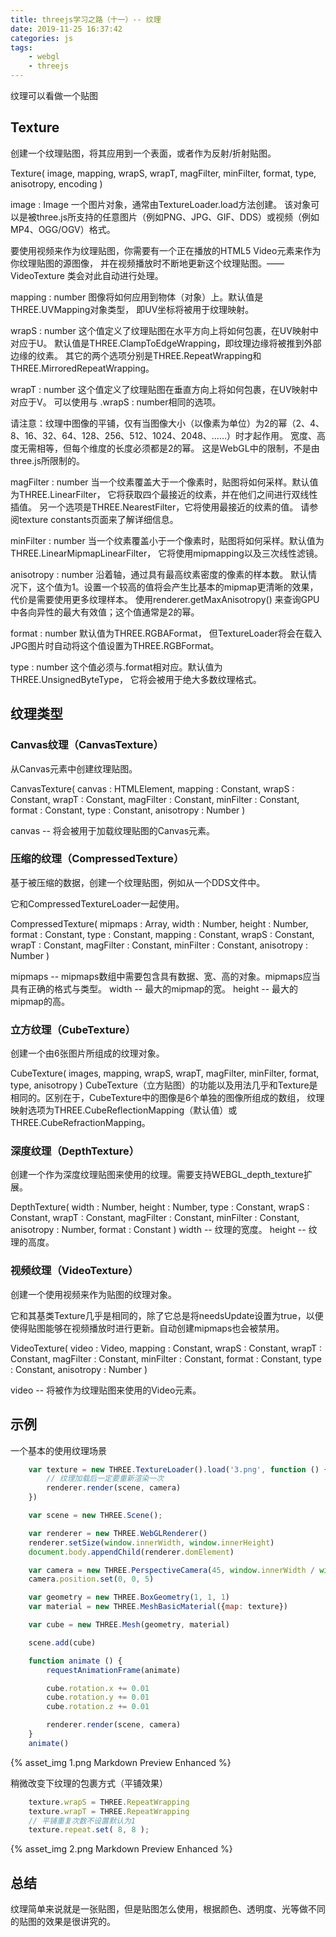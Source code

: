 ```yaml
---
title: threejs学习之路（十一）-- 纹理
date: 2019-11-25 16:37:42
categories: js
tags:
    - webgl
    - threejs
---
```


纹理可以看做一个贴图

## Texture

创建一个纹理贴图，将其应用到一个表面，或者作为反射/折射贴图。

Texture( image, mapping, wrapS, wrapT, magFilter, minFilter, format, type, anisotropy, encoding )

image : Image
一个图片对象，通常由TextureLoader.load方法创建。 该对象可以是被three.js所支持的任意图片（例如PNG、JPG、GIF、DDS）或视频（例如MP4、OGG/OGV）格式。

要使用视频来作为纹理贴图，你需要有一个正在播放的HTML5 Video元素来作为你纹理贴图的源图像， 并在视频播放时不断地更新这个纹理贴图。——VideoTexture 类会对此自动进行处理。

mapping : number
图像将如何应用到物体（对象）上。默认值是THREE.UVMapping对象类型， 即UV坐标将被用于纹理映射。

wrapS : number
这个值定义了纹理贴图在水平方向上将如何包裹，在UV映射中对应于U。
默认值是THREE.ClampToEdgeWrapping，即纹理边缘将被推到外部边缘的纹素。 其它的两个选项分别是THREE.RepeatWrapping和THREE.MirroredRepeatWrapping。

wrapT : number
这个值定义了纹理贴图在垂直方向上将如何包裹，在UV映射中对应于V。
可以使用与 .wrapS : number相同的选项。

请注意：纹理中图像的平铺，仅有当图像大小（以像素为单位）为2的幂（2、4、8、16、32、64、128、256、512、1024、2048、……）时才起作用。 宽度、高度无需相等，但每个维度的长度必须都是2的幂。 这是WebGL中的限制，不是由three.js所限制的。

magFilter : number
当一个纹素覆盖大于一个像素时，贴图将如何采样。默认值为THREE.LinearFilter， 它将获取四个最接近的纹素，并在他们之间进行双线性插值。 另一个选项是THREE.NearestFilter，它将使用最接近的纹素的值。
请参阅texture constants页面来了解详细信息。

minFilter : number
当一个纹素覆盖小于一个像素时，贴图将如何采样。默认值为THREE.LinearMipmapLinearFilter， 它将使用mipmapping以及三次线性滤镜。

anisotropy : number
沿着轴，通过具有最高纹素密度的像素的样本数。 默认情况下，这个值为1。设置一个较高的值将会产生比基本的mipmap更清晰的效果，代价是需要使用更多纹理样本。 使用renderer.getMaxAnisotropy() 来查询GPU中各向异性的最大有效值；这个值通常是2的幂。

format : number
默认值为THREE.RGBAFormat， 但TextureLoader将会在载入JPG图片时自动将这个值设置为THREE.RGBFormat。

type : number
这个值必须与.format相对应。默认值为THREE.UnsignedByteType， 它将会被用于绝大多数纹理格式。

## 纹理类型

### Canvas纹理（CanvasTexture）

从Canvas元素中创建纹理贴图。

CanvasTexture( canvas : HTMLElement, mapping : Constant, wrapS : Constant, wrapT : Constant, magFilter : Constant, minFilter : Constant, format : Constant, type : Constant, anisotropy : Number )

canvas -- 将会被用于加载纹理贴图的Canvas元素。

### 压缩的纹理（CompressedTexture）

基于被压缩的数据，创建一个纹理贴图，例如从一个DDS文件中。

它和CompressedTextureLoader一起使用。

CompressedTexture( mipmaps : Array, width : Number, height : Number, format : Constant, type : Constant, mapping : Constant, wrapS : Constant, wrapT : Constant, magFilter : Constant, minFilter : Constant, anisotropy : Number )

mipmaps -- mipmaps数组中需要包含具有数据、宽、高的对象。mipmaps应当具有正确的格式与类型。
width -- 最大的mipmap的宽。
height -- 最大的mipmap的高。

### 立方纹理（CubeTexture）

创建一个由6张图片所组成的纹理对象。

CubeTexture( images, mapping, wrapS, wrapT, magFilter, minFilter, format, type, anisotropy )
CubeTexture（立方贴图）的功能以及用法几乎和Texture是相同的。区别在于，CubeTexture中的图像是6个单独的图像所组成的数组， 纹理映射选项为THREE.CubeReflectionMapping（默认值）或THREE.CubeRefractionMapping。

### 深度纹理（DepthTexture）

创建一个作为深度纹理贴图来使用的纹理。需要支持WEBGL_depth_texture扩展。

DepthTexture( width : Number, height : Number, type : Constant, wrapS : Constant, wrapT : Constant, magFilter : Constant, minFilter : Constant, anisotropy : Number, format : Constant )
width -- 纹理的宽度。
height -- 纹理的高度。

### 视频纹理（VideoTexture）

创建一个使用视频来作为贴图的纹理对象。

它和其基类Texture几乎是相同的，除了它总是将needsUpdate设置为true，以便使得贴图能够在视频播放时进行更新。自动创建mipmaps也会被禁用。

VideoTexture( video : Video, mapping : Constant, wrapS : Constant, wrapT : Constant, magFilter : Constant, minFilter : Constant, format : Constant, type : Constant, anisotropy : Number )

video -- 将被作为纹理贴图来使用的Video元素。

## 示例

一个基本的使用纹理场景

```js
    var texture = new THREE.TextureLoader().load('3.png', function () {
        // 纹理加载后一定要重新渲染一次
        renderer.render(scene, camera)
    })

    var scene = new THREE.Scene();

    var renderer = new THREE.WebGLRenderer()
    renderer.setSize(window.innerWidth, window.innerHeight)
    document.body.appendChild(renderer.domElement)

    var camera = new THREE.PerspectiveCamera(45, window.innerWidth / window.innerHeight, 0.1, 1000)
    camera.position.set(0, 0, 5)

    var geometry = new THREE.BoxGeometry(1, 1, 1)
    var material = new THREE.MeshBasicMaterial({map: texture})

    var cube = new THREE.Mesh(geometry, material)

    scene.add(cube)

    function animate () {
        requestAnimationFrame(animate)

        cube.rotation.x += 0.01
        cube.rotation.y += 0.01
        cube.rotation.z += 0.01

        renderer.render(scene, camera)
    }
    animate()
```

{% asset_img 1.png Markdown Preview Enhanced %}

稍微改变下纹理的包裹方式（平铺效果）

```js
    texture.wrapS = THREE.RepeatWrapping
    texture.wrapT = THREE.RepeatWrapping
    // 平铺重复次数不设置默认为1
    texture.repeat.set( 8, 8 );
```

{% asset_img 2.png Markdown Preview Enhanced %}

## 总结

纹理简单来说就是一张贴图，但是贴图怎么使用，根据颜色、透明度、光等做不同的贴图的效果是很讲究的。
